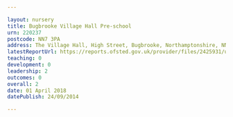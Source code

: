 ```yaml
---

layout: nursery
title: Bugbrooke Village Hall Pre-school
urn: 220237
postcode: NN7 3PA
address: The Village Hall, High Street, Bugbrooke, Northamptonshire, NN7 3PA
latestReportUrl: https://reports.ofsted.gov.uk/provider/files/2425931/urn/220237.pdf
teaching: 0
development: 0
leadership: 2
outcomes: 0
overall: 2
date: 01 April 2018 
datePublish: 24/09/2014

---
```

